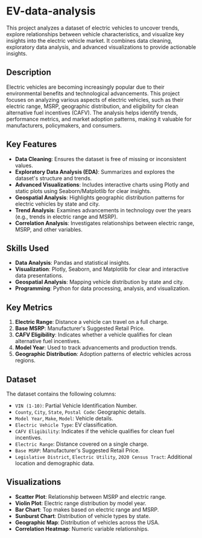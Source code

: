 # EV-data-analysis



This project analyzes a dataset of electric vehicles to uncover trends, explore relationships between vehicle characteristics, and visualize key insights into the electric vehicle market. It combines data cleaning, exploratory data analysis, and advanced visualizations to provide actionable insights.

## Description

Electric vehicles are becoming increasingly popular due to their environmental benefits and technological advancements. This project focuses on analyzing various aspects of electric vehicles, such as their electric range, MSRP, geographic distribution, and eligibility for clean alternative fuel incentives (CAFV). The analysis helps identify trends, performance metrics, and market adoption patterns, making it valuable for manufacturers, policymakers, and consumers.

## Key Features

- **Data Cleaning**: Ensures the dataset is free of missing or inconsistent values.
- **Exploratory Data Analysis (EDA)**: Summarizes and explores the dataset's structure and trends.
- **Advanced Visualizations**: Includes interactive charts using Plotly and static plots using Seaborn/Matplotlib for clear insights.
- **Geospatial Analysis**: Highlights geographic distribution patterns for electric vehicles by state and city.
- **Trend Analysis**: Examines advancements in technology over the years (e.g., trends in electric range and MSRP).
- **Correlation Analysis**: Investigates relationships between electric range, MSRP, and other variables.

## Skills Used

- **Data Analysis**: Pandas and statistical insights.
- **Visualization**: Plotly, Seaborn, and Matplotlib for clear and interactive data presentations.
- **Geospatial Analysis**: Mapping vehicle distribution by state and city.
- **Programming**: Python for data processing, analysis, and visualization.

## Key Metrics

1. **Electric Range**: Distance a vehicle can travel on a full charge.
2. **Base MSRP**: Manufacturer's Suggested Retail Price.
3. **CAFV Eligibility**: Indicates whether a vehicle qualifies for clean alternative fuel incentives.
4. **Model Year**: Used to track advancements and production trends.
5. **Geographic Distribution**: Adoption patterns of electric vehicles across regions.

## Dataset

The dataset contains the following columns:
- `VIN (1-10)`: Partial Vehicle Identification Number.
- `County`, `City`, `State`, `Postal Code`: Geographic details.
- `Model Year`, `Make`, `Model`: Vehicle details.
- `Electric Vehicle Type`: EV classification.
- `CAFV Eligibility`: Indicates if the vehicle qualifies for clean fuel incentives.
- `Electric Range`: Distance covered on a single charge.
- `Base MSRP`: Manufacturer's Suggested Retail Price.
- `Legislative District`, `Electric Utility`, `2020 Census Tract`: Additional location and demographic data.

## Visualizations

- **Scatter Plot**: Relationship between MSRP and electric range.
- **Violin Plot**: Electric range distribution by model year.
- **Bar Chart**: Top makes based on electric range and MSRP.
- **Sunburst Chart**: Distribution of vehicle types by state.
- **Geographic Map**: Distribution of vehicles across the USA.
- **Correlation Heatmap**: Numeric variable relationships.
